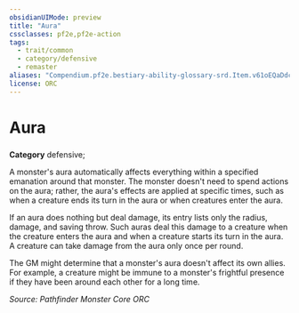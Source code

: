 ```yaml
---
obsidianUIMode: preview
title: "Aura"
cssclasses: pf2e,pf2e-action
tags:
  - trait/common
  - category/defensive
  - remaster
aliases: "Compendium.pf2e.bestiary-ability-glossary-srd.Item.v61oEQaDdcRpaZ9X"
license: ORC
---
```

# Aura

### 

**Category** defensive; 




A monster's aura automatically affects everything within a specified emanation around that monster. The monster doesn't need to spend actions on the aura; rather, the aura's effects are applied at specific times, such as when a creature ends its turn in the aura or when creatures enter the aura.

If an aura does nothing but deal damage, its entry lists only the radius, damage, and saving throw. Such auras deal this damage to a creature when the creature enters the aura and when a creature starts its turn in the aura. A creature can take damage from the aura only once per round.

The GM might determine that a monster's aura doesn't affect its own allies. For example, a creature might be immune to a monster's frightful presence if they have been around each other for a long time.

*Source: Pathfinder Monster Core*
*ORC*